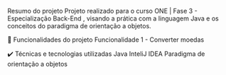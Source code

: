 Resumo do projeto
Projeto realizado para o curso ONE | Fase 3 - Especialização Back-End , visando a prática com a linguagem Java e os conceitos do paradigma de orientação a objetos.

🔨 Funcionalidades do projeto
Funcionalidade 1 - Converter moedas

✔️ Técnicas e tecnologias utilizadas
Java 
InteliJ IDEA
Paradigma de orientação a objetos
